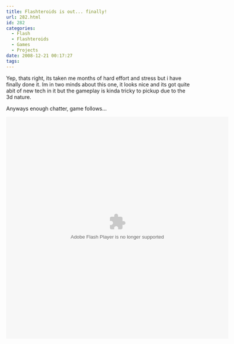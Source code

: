 ```yaml
---
title: Flashteroids is out... finally!
url: 282.html
id: 282
categories:
  - Flash
  - Flashteroids
  - Games
  - Projects
date: 2008-12-21 00:17:27
tags:
---
```


Yep, thats right, its taken me months of hard effort and stress but i have finally done it. Im in two minds about this one, it looks nice and its got quite abit of new tech in it but the gameplay is kinda tricky to pickup due to the 3d nature.

<!-- more -->

Anyways enough chatter, game follows...

<object width="600" height="600" data="https://www.mikecann.co.uk/projects/flashteroids/Flashteroids3D.swf" type="application/x-shockwave-flash"><param name="name" value="Flashteroids3D" /><param name="src" value="https://www.mikecann.co.uk/projects/flashteroids/Flashteroids3D.swf" /><param name="bgcolor" value="#ffffff" /></object>